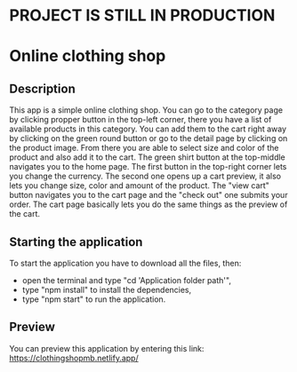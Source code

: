 # PROJECT IS STILL IN PRODUCTION

# Online clothing shop

## Description
This app is a simple online clothing shop. You can go to the category page by clicking propper button in the top-left corner, there you have a list of available products in this category. You can add them to the cart right away by clicking on the green round button or go to the detail page by clicking on the product image. From there you are able to select size and color of the product and also add it to the cart. The green shirt button at the top-middle navigates you to the home page. The first button in the top-right corner lets you change the currency. The second one opens up a cart preview, it also lets you change size, color and amount of the product. The "view cart" button navigates you to the cart page and the "check out" one submits your order. The cart page basically lets you do the same things as the preview of the cart.

## Starting the application
To start the application you have to download all the files, then:
- open the terminal and type "cd 'Application folder path'",
- type "npm install" to install the dependencies,
- type "npm start" to run the application.

## Preview
You can preview this application by entering this link: https://clothingshopmb.netlify.app/
